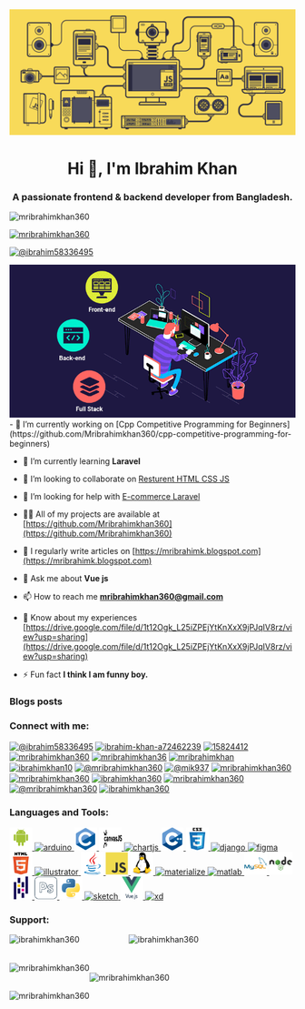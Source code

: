 <img src="assets/banner-1.gif">
<h1 align="center">Hi 👋, I'm Ibrahim Khan</h1>
<h3 align="center">A passionate frontend & backend developer from Bangladesh.</h3>

<p align="left"> <img src="https://komarev.com/ghpvc/?username=mribrahimkhan360&label=Profile%20views&color=0e75b6&style=flat" alt="mribrahimkhan360" /> </p>

<p align="left"> <a href="https://github.com/ryo-ma/github-profile-trophy"><img src="https://github-profile-trophy.vercel.app/?username=mribrahimkhan360" alt="mribrahimkhan360" /></a> </p>

<p align="left"> <a href="https://twitter.com/@ibrahim58336495" target="blank"><img src="https://img.shields.io/twitter/follow/@ibrahim58336495?logo=twitter&style=for-the-badge" alt="@ibrahim58336495" /></a> </p>
<img src="assets/mini-banner-1.gif">
- 🔭 I’m currently working on [Cpp Competitive Programming for Beginners](https://github.com/Mribrahimkhan360/cpp-competitive-programming-for-beginners)

- 🌱 I’m currently learning **Laravel**

- 👯 I’m looking to collaborate on [Resturent HTML CSS JS](https://github.com/Mribrahimkhan360/CoResturent)

- 🤝 I’m looking for help with [E-commerce Laravel](https://github.com/Mribrahimkhan360/ecom-batch4)

- 👨‍💻 All of my projects are available at [https://github.com/Mribrahimkhan360](https://github.com/Mribrahimkhan360)

- 📝 I regularly write articles on [https://mribrahimk.blogspot.com](https://mribrahimk.blogspot.com)

- 💬 Ask me about **Vue js**

- 📫 How to reach me **mribrahimkhan360@gmail.com**

- 📄 Know about my experiences [https://drive.google.com/file/d/1t12Ogk_L25iZPEjYtKnXxX9jPJqIV8rz/view?usp=sharing](https://drive.google.com/file/d/1t12Ogk_L25iZPEjYtKnXxX9jPJqIV8rz/view?usp=sharing)

- ⚡ Fun fact **I think I am funny boy.**

### Blogs posts
<!-- BLOG-POST-LIST:START -->
<!-- BLOG-POST-LIST:END -->

<h3 align="left">Connect with me:</h3>
<p align="left">
<a href="https://twitter.com/@ibrahim58336495" target="blank"><img align="center" src="https://raw.githubusercontent.com/rahuldkjain/github-profile-readme-generator/master/src/images/icons/Social/twitter.svg" alt="@ibrahim58336495" height="30" width="40" /></a>
<a href="https://linkedin.com/in/ibrahim-khan-a72462239" target="blank"><img align="center" src="https://raw.githubusercontent.com/rahuldkjain/github-profile-readme-generator/master/src/images/icons/Social/linked-in-alt.svg" alt="ibrahim-khan-a72462239" height="30" width="40" /></a>
<a href="https://stackoverflow.com/users/15824412" target="blank"><img align="center" src="https://raw.githubusercontent.com/rahuldkjain/github-profile-readme-generator/master/src/images/icons/Social/stack-overflow.svg" alt="15824412" height="30" width="40" /></a>
<a href="https://codesandbox.com/mribrahimkhan360" target="blank"><img align="center" src="https://raw.githubusercontent.com/rahuldkjain/github-profile-readme-generator/master/src/images/icons/Social/codesandbox.svg" alt="mribrahimkhan360" height="30" width="40" /></a>
<a href="https://fb.com/mribrahimkhan36" target="blank"><img align="center" src="https://raw.githubusercontent.com/rahuldkjain/github-profile-readme-generator/master/src/images/icons/Social/facebook.svg" alt="mribrahimkhan36" height="30" width="40" /></a>
<a href="https://dribbble.com/mribrahimkhan" target="blank"><img align="center" src="https://raw.githubusercontent.com/rahuldkjain/github-profile-readme-generator/master/src/images/icons/Social/dribbble.svg" alt="mribrahimkhan" height="30" width="40" /></a>
<a href="https://www.behance.net/ibrahimkhan10" target="blank"><img align="center" src="https://raw.githubusercontent.com/rahuldkjain/github-profile-readme-generator/master/src/images/icons/Social/behance.svg" alt="ibrahimkhan10" height="30" width="40" /></a>
<a href="https://medium.com/@mribrahimkhan360" target="blank"><img align="center" src="https://raw.githubusercontent.com/rahuldkjain/github-profile-readme-generator/master/src/images/icons/Social/medium.svg" alt="@mribrahimkhan360" height="30" width="40" /></a>
<a href="https://www.youtube.com/c/@mik937" target="blank"><img align="center" src="https://raw.githubusercontent.com/rahuldkjain/github-profile-readme-generator/master/src/images/icons/Social/youtube.svg" alt="@mik937" height="30" width="40" /></a>
<a href="https://www.codechef.com/users/mribrahimkhan360" target="blank"><img align="center" src="https://cdn.jsdelivr.net/npm/simple-icons@3.1.0/icons/codechef.svg" alt="mribrahimkhan360" height="30" width="40" /></a>
<a href="https://www.hackerrank.com/mribrahimkhan360" target="blank"><img align="center" src="https://raw.githubusercontent.com/rahuldkjain/github-profile-readme-generator/master/src/images/icons/Social/hackerrank.svg" alt="mribrahimkhan360" height="30" width="40" /></a>
<a href="https://codeforces.com/profile/ibrahimkhan360" target="blank"><img align="center" src="https://raw.githubusercontent.com/rahuldkjain/github-profile-readme-generator/master/src/images/icons/Social/codeforces.svg" alt="ibrahimkhan360" height="30" width="40" /></a>
<a href="https://www.leetcode.com/mribrahimkhan360" target="blank"><img align="center" src="https://raw.githubusercontent.com/rahuldkjain/github-profile-readme-generator/master/src/images/icons/Social/leet-code.svg" alt="mribrahimkhan360" height="30" width="40" /></a>
<a href="https://www.hackerearth.com/@mribrahimkhan360" target="blank"><img align="center" src="https://raw.githubusercontent.com/rahuldkjain/github-profile-readme-generator/master/src/images/icons/Social/hackerearth.svg" alt="@mribrahimkhan360" height="30" width="40" /></a>
<a href="https://www.topcoder.com/members/ibrahimkhan360" target="blank"><img align="center" src="https://raw.githubusercontent.com/rahuldkjain/github-profile-readme-generator/master/src/images/icons/Social/topcoder.svg" alt="ibrahimkhan360" height="30" width="40" /></a>
</p>

<h3 align="left">Languages and Tools:</h3>
<p align="left"> <a href="https://developer.android.com" target="_blank" rel="noreferrer"> <img src="https://raw.githubusercontent.com/devicons/devicon/master/icons/android/android-original-wordmark.svg" alt="android" width="40" height="40"/> </a> <a href="https://www.arduino.cc/" target="_blank" rel="noreferrer"> <img src="https://cdn.worldvectorlogo.com/logos/arduino-1.svg" alt="arduino" width="40" height="40"/> </a> <a href="https://www.cprogramming.com/" target="_blank" rel="noreferrer"> <img src="https://raw.githubusercontent.com/devicons/devicon/master/icons/c/c-original.svg" alt="c" width="40" height="40"/> </a> <a href="https://canvasjs.com" target="_blank" rel="noreferrer"> <img src="https://raw.githubusercontent.com/Hardik0307/Hardik0307/master/assets/canvasjs-charts.svg" alt="canvasjs" width="40" height="40"/> </a> <a href="https://www.chartjs.org" target="_blank" rel="noreferrer"> <img src="https://www.chartjs.org/media/logo-title.svg" alt="chartjs" width="40" height="40"/> </a> <a href="https://www.w3schools.com/cpp/" target="_blank" rel="noreferrer"> <img src="https://raw.githubusercontent.com/devicons/devicon/master/icons/cplusplus/cplusplus-original.svg" alt="cplusplus" width="40" height="40"/> </a> <a href="https://www.w3schools.com/css/" target="_blank" rel="noreferrer"> <img src="https://raw.githubusercontent.com/devicons/devicon/master/icons/css3/css3-original-wordmark.svg" alt="css3" width="40" height="40"/> </a> <a href="https://www.djangoproject.com/" target="_blank" rel="noreferrer"> <img src="https://cdn.worldvectorlogo.com/logos/django.svg" alt="django" width="40" height="40"/> </a> <a href="https://www.figma.com/" target="_blank" rel="noreferrer"> <img src="https://www.vectorlogo.zone/logos/figma/figma-icon.svg" alt="figma" width="40" height="40"/> </a> <a href="https://www.w3.org/html/" target="_blank" rel="noreferrer"> <img src="https://raw.githubusercontent.com/devicons/devicon/master/icons/html5/html5-original-wordmark.svg" alt="html5" width="40" height="40"/> </a> <a href="https://www.adobe.com/in/products/illustrator.html" target="_blank" rel="noreferrer"> <img src="https://www.vectorlogo.zone/logos/adobe_illustrator/adobe_illustrator-icon.svg" alt="illustrator" width="40" height="40"/> </a> <a href="https://www.java.com" target="_blank" rel="noreferrer"> <img src="https://raw.githubusercontent.com/devicons/devicon/master/icons/java/java-original.svg" alt="java" width="40" height="40"/> </a> <a href="https://developer.mozilla.org/en-US/docs/Web/JavaScript" target="_blank" rel="noreferrer"> <img src="https://raw.githubusercontent.com/devicons/devicon/master/icons/javascript/javascript-original.svg" alt="javascript" width="40" height="40"/> </a> <a href="https://www.linux.org/" target="_blank" rel="noreferrer"> <img src="https://raw.githubusercontent.com/devicons/devicon/master/icons/linux/linux-original.svg" alt="linux" width="40" height="40"/> </a> <a href="https://materializecss.com/" target="_blank" rel="noreferrer"> <img src="https://raw.githubusercontent.com/prplx/svg-logos/5585531d45d294869c4eaab4d7cf2e9c167710a9/svg/materialize.svg" alt="materialize" width="40" height="40"/> </a> <a href="https://www.mathworks.com/" target="_blank" rel="noreferrer"> <img src="https://upload.wikimedia.org/wikipedia/commons/2/21/Matlab_Logo.png" alt="matlab" width="40" height="40"/> </a> <a href="https://www.mysql.com/" target="_blank" rel="noreferrer"> <img src="https://raw.githubusercontent.com/devicons/devicon/master/icons/mysql/mysql-original-wordmark.svg" alt="mysql" width="40" height="40"/> </a> <a href="https://nodejs.org" target="_blank" rel="noreferrer"> <img src="https://raw.githubusercontent.com/devicons/devicon/master/icons/nodejs/nodejs-original-wordmark.svg" alt="nodejs" width="40" height="40"/> </a> <a href="https://pandas.pydata.org/" target="_blank" rel="noreferrer"> <img src="https://raw.githubusercontent.com/devicons/devicon/2ae2a900d2f041da66e950e4d48052658d850630/icons/pandas/pandas-original.svg" alt="pandas" width="40" height="40"/> </a> <a href="https://www.photoshop.com/en" target="_blank" rel="noreferrer"> <img src="https://raw.githubusercontent.com/devicons/devicon/master/icons/photoshop/photoshop-line.svg" alt="photoshop" width="40" height="40"/> </a> <a href="https://www.python.org" target="_blank" rel="noreferrer"> <img src="https://raw.githubusercontent.com/devicons/devicon/master/icons/python/python-original.svg" alt="python" width="40" height="40"/> </a> <a href="https://www.sketch.com/" target="_blank" rel="noreferrer"> <img src="https://www.vectorlogo.zone/logos/sketchapp/sketchapp-icon.svg" alt="sketch" width="40" height="40"/> </a> <a href="https://vuejs.org/" target="_blank" rel="noreferrer"> <img src="https://raw.githubusercontent.com/devicons/devicon/master/icons/vuejs/vuejs-original-wordmark.svg" alt="vuejs" width="40" height="40"/> </a> <a href="https://www.adobe.com/products/xd.html" target="_blank" rel="noreferrer"> <img src="https://cdn.worldvectorlogo.com/logos/adobe-xd.svg" alt="xd" width="40" height="40"/> </a> </p>


<h3 align="left">Support:</h3>
<p><a href="https://www.buymeacoffee.com/ibrahimkhan360"> <img align="left" src="https://cdn.buymeacoffee.com/buttons/v2/default-yellow.png" height="50" width="210" alt="ibrahimkhan360" /></a><a href="https://ko-fi.com/ibrahimkhan360"> <img align="left" src="https://cdn.ko-fi.com/cdn/kofi3.png?v=3" height="50" width="210" alt="ibrahimkhan360" /></a></p><br><br>


<p><img align="left" src="https://github-readme-stats.vercel.app/api/top-langs?username=mribrahimkhan360&show_icons=true&locale=en&layout=compact" alt="mribrahimkhan360" /></p>

<p>&nbsp;<img align="center" src="https://github-readme-stats.vercel.app/api?username=mribrahimkhan360&show_icons=true&locale=en" alt="mribrahimkhan360" /></p>

<p><img align="center" src="https://github-readme-streak-stats.herokuapp.com/?user=mribrahimkhan360&" alt="mribrahimkhan360" /></p>

